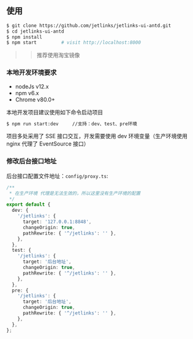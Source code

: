 ## 使用

```bash
$ git clone https://github.com/jetlinks/jetlinks-ui-antd.git
$ cd jetlinks-ui-antd
$ npm install
$ npm start         # visit http://localhost:8000
```
>> 推荐使用淘宝镜像

### 本地开发环境要求

- nodeJs v12.x
- npm v6.x
- Chrome v80.0+

本地开发项目建议使用如下命令启动项目

```bash
$ npm run start:dev     //支持：dev、test、pre环境
```

项目多处采用了 SSE 接口交互，开发需要使用 dev 环境变量（生产环境使用 nginx 代理了 EventSource 接口）

### 修改后台接口地址

后台接口配置文件地址：`config/proxy.ts`:

```typescript
/**
 * 在生产环境 代理是无法生效的，所以这里没有生产环境的配置
 */
export default {
  dev: {
    '/jetlinks': {
      target: '127.0.0.1:8848',
      changeOrigin: true,
      pathRewrite: { '^/jetlinks': '' },
    },
  },
  test: {
    '/jetlinks': {
      target: '后台地址',
      changeOrigin: true,
      pathRewrite: { '^/jetlinks': '' },
    },
  },
  pre: {
    '/jetlinks': {
      target: '后台地址',
      changeOrigin: true,
      pathRewrite: { '^/jetlinks': '' },
    },
  },
};
```

